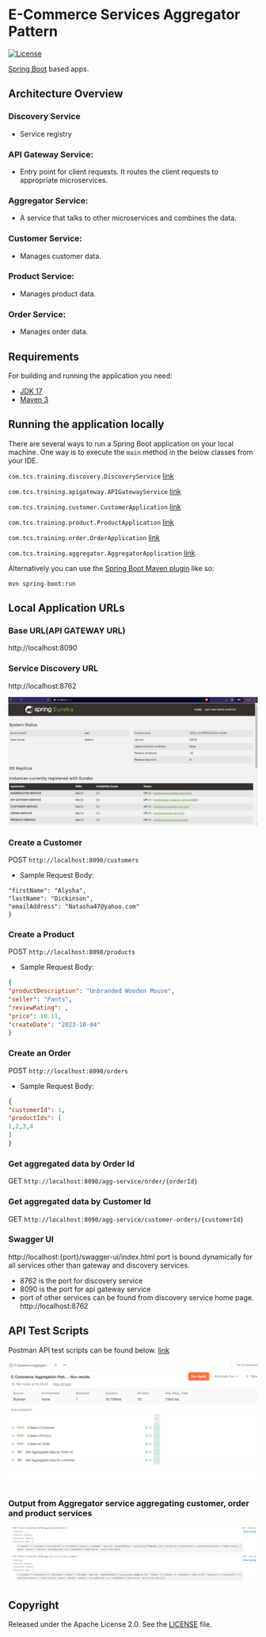 # E-Commerce Services Aggregator Pattern

[![License](http://img.shields.io/:license-apache-blue.svg)](http://www.apache.org/licenses/LICENSE-2.0.html)

[Spring Boot](http://projects.spring.io/spring-boot/) based apps.

## Architecture Overview
### Discovery Service
* Service registry
### API Gateway Service: 
* Entry point for client requests. It routes the client requests to appropriate microservices.
### Aggregator Service: 
* A service that talks to other microservices and combines the data.
### Customer Service: 
* Manages customer data.
### Product Service: 
* Manages product data.
### Order Service: 
* Manages order data.

## Requirements

For building and running the application you need:

- [JDK 17](https://www.oracle.com/java/technologies/javase/jdk17-archive-downloads.html)
- [Maven 3](https://maven.apache.org)

## Running the application locally

There are several ways to run a Spring Boot application on your local machine. One way is to execute the `main` method
in the below classes from your IDE.

`com.tcs.training.discovery.DiscoveryService`
[link](./discovery-service/src/main/java/com/tcs/training/discovery/DiscoveryService.java)

`com.tcs.training.apigateway.APIGatewayService`
[link](./api-gateway-service/src/main/java/com/tcs/training/apigateway/APIGatewayService.java)

`com.tcs.training.customer.CustomerApplication`
[link](./customer-service/src/main/java/com/tcs/training/customer/CustomerApplication.java)

`com.tcs.training.product.ProductApplication`
[link](./product-service/src/main/java/com/tcs/training/product/ProductApplication.java)

`com.tcs.training.order.OrderApplication`
[link](./order-service/src/main/java/com/tcs/training/order/OrderApplication.java)

`com.tcs.training.aggregator.AggregatorApplication`
[link](./aggregator-service/src/main/java/com/tcs/training/aggregator/AggregatorApplication.java)

Alternatively you can use
the [Spring Boot Maven plugin](https://docs.spring.io/spring-boot/docs/current/reference/html/build-tool-plugins-maven-plugin.html)
like so:

```shell
mvn spring-boot:run
```

## Local Application URLs

### Base URL(API GATEWAY URL)

http://localhost:8090

### Service Discovery URL

http://localhost:8762

![img.png](img.png)

### Create a Customer
POST ```http://localhost:8090/customers```
* Sample Request Body:
```json{
"firstName": "Alysha",
"lastName": "Dickinson",
"emailAddress": "Natasha47@yahoo.com"
}
```

### Create a Product
POST ```http://localhost:8090/products```
* Sample Request Body:
```json
{
"productDescription": "Unbranded Wooden Mouse",
"seller": "Pants",
"reviewRating": ,
"price": 10.11,
"createDate": "2023-10-04"
}
```

### Create an Order
POST ```http://localhost:8090/orders```
* Sample Request Body:
```json
{
"customerId": 1,
"productIds": [
1,2,3,4
]
}
```


### Get aggregated data by Order Id
GET ```http://localhost:8090/agg-service/order/{orderId}```


### Get aggregated data by Customer Id
GET ```http://localhost:8090/agg-service/customer-orders/{customerId}```



### Swagger UI

http://localhost:{port}/swagger-ui/index.html
port is bound dynamically for all services other than gateway and discovery services.
* 8762 is the port for discovery service
* 8090 is the port for api gateway service
* port of other services can be found from discovery service home page.
http://localhost:8762


## API Test Scripts
Postman API test scripts can be found below.
[link](./postman-tests/E-Commerce-Aggregation-Pattern-Tests.postman_collection.json)

![img_1.png](img_1.png)

### Output from Aggregator service aggregating customer, order and product services
![img_2.png](img_2.png)

## Copyright

Released under the Apache License 2.0. See
the [LICENSE](https://github.com/arghyagiri/microservice-e2/blob/main/LICENSE) file.
